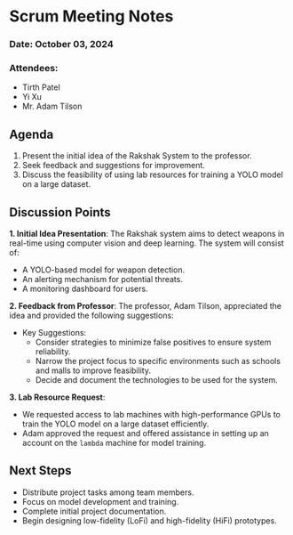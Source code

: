 # Scrum Meeting Notes

### Date: October 03, 2024
### Attendees: 
- Tirth Patel
- Yi Xu
- Mr. Adam Tilson

## Agenda
1. Present the initial idea of the Rakshak System to the professor.
2. Seek feedback and suggestions for improvement.
3. Discuss the feasibility of using lab resources for training a YOLO model on a large dataset.

## Discussion Points

**1. Initial Idea Presentation**: 
The Rakshak system aims to detect weapons in real-time using computer vision and deep learning. The system will consist of: 
- A YOLO-based model for weapon detection.
- An alerting mechanism for potential threats.
- A monitoring dashboard for users.

**2. Feedback from Professor**: The professor, Adam Tilson, appreciated the idea and provided the following suggestions:
- Key Suggestions:
  - Consider strategies to minimize false positives to ensure system reliability.
  - Narrow the project focus to specific environments such as schools and malls to improve feasibility.
  - Decide and document the technologies to be used for the system.
  
**3. Lab Resource Request**: 
- We requested access to lab machines with high-performance GPUs to train the YOLO model on a large dataset efficiently. 
- Adam approved the request and offered assistance in setting up an account on the `lambda` machine for model training.

## Next Steps
- Distribute project tasks among team members.
- Focus on model development and training.
- Complete initial project documentation.
- Begin designing low-fidelity (LoFi) and high-fidelity (HiFi) prototypes.